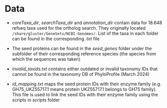 # Data

- *coreTaxa_dir*, *searchTaxa_dir* and *annotation_dir* contain data for 18.648 refseq taxa used for the ortholog search. They originally located `/share/gluster/GeneSets/NCBI-Genomes/`. List of the taxa in each folder can be found in the corresponding *.txt* file

- The seed proteins can be found in the *seed_genes* folder under the subfolder of their corresponding reference species (the species from which the sequences was taken)

- *invalid_taxids.txt* contains either outdated or invalid taxonomy IDs that cannot be found in the taxonomy DB of PhyloProfile (March 2024)

- *id_mapping.txt* maps the seed protein IDs with their enzyme family (e.g. GH75_UKZ55717.1 means protein UKZ55717.1 belongs to GH75 family). This file is used to link the seed IDs with their enzyme family using the scripts in *scripts* folder

